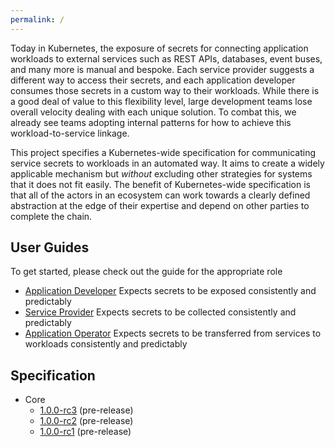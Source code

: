 ```yaml
---
permalink: /
---
```


Today in Kubernetes, the exposure of secrets for connecting application workloads to external services such as REST APIs, databases, event buses, and many more is manual and bespoke.  Each service provider suggests a different way to access their secrets, and each application developer consumes those secrets in a custom way to their workloads.  While there is a good deal of value to this flexibility level, large development teams lose overall velocity dealing with each unique solution.  To combat this, we already see teams adopting internal patterns for how to achieve this workload-to-service linkage.

This project specifies a Kubernetes-wide specification for communicating service secrets to workloads in an automated way.  It aims to create a widely applicable mechanism but _without_ excluding other strategies for systems that it does not fit easily.  The benefit of Kubernetes-wide specification is that all of the actors in an ecosystem can work towards a clearly defined abstraction at the edge of their expertise and depend on other parties to complete the chain.

## User Guides
To get started, please check out the guide for the appropriate role

* [Application Developer](/application-developer/)
  Expects secrets to be exposed consistently and predictably
* [Service Provider](/service-provider/)
  Expects secrets to be collected consistently and predictably
* [Application Operator](/application-operator/)
  Expects secrets to be transferred from services to workloads consistently and predictably

## Specification
* Core
  * [1.0.0-rc3](/spec/core/1.0.0-rc3/) (pre-release)
  * [1.0.0-rc2](/spec/core/1.0.0-rc2/) (pre-release)
  * [1.0.0-rc1](/spec/core/1.0.0-rc1/) (pre-release)
